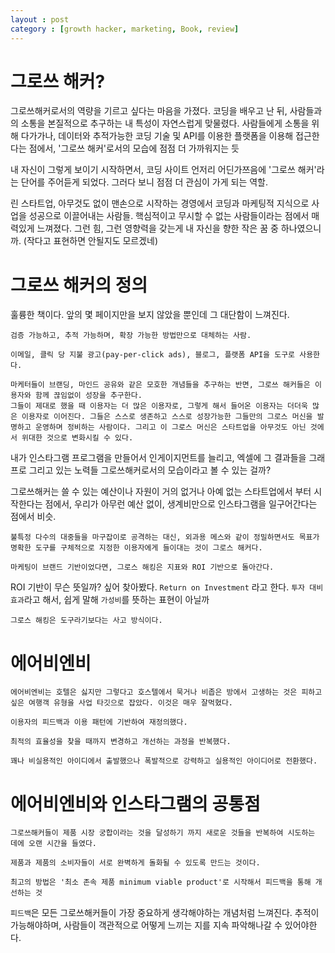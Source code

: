 ```yaml
---
layout : post
category : [growth hacker, marketing, Book, review]
---
```


# 그로쓰 해커?

그로쓰해커로서의 역량을 기르고 싶다는 마음을 가졌다. 
코딩을 배우고 난 뒤, 사람들과의 소통을 본질적으로 추구하는 내 특성이 자연스럽게 맞물렸다. 
사람들에게 소통을 위해 다가가나, 데이터와 추적가능한 코딩 기술 및 API를 이용한 플랫폼을 이용해 접근한다는 점에서, '그로쓰 해커'로서의 모습에 점점 더 가까워지는 듯

내 자신이 그렇게 보이기 시작하면서,
코딩 사이트 언저리 어딘가쯔음에 '그로쓰 해커'라는 단어를 주어듣게 되었다.
그러다 보니 점점 더 관심이 가게 되는 역할.

린 스타트업, 아무것도 없이 맨손으로 시작하는 경영에서 코딩과 마케팅적 지식으로 사업을 성공으로 이끌어내는 사람들.
핵심적이고 무시할 수 없는 사람들이라는 점에서 매력있게 느껴졌다.
그런 힘, 그런 영향력을 갖는게 내 자신을 향한 작은 꿈 중 하나였으니까.
(작다고 표현하면 안될지도 모르겠네)




# 그로쓰 해커의 정의

훌륭한 책이다.
앞의 몇 페이지만을 보지 않았을 뿐인데
그 대단함이 느껴진다.

```
검증 가능하고, 추적 가능하며, 확장 가능한 방법만으로 대체하는 사람.

이메일, 클릭 당 지불 광고(pay-per-click ads), 블로그, 플랫폼 API을 도구로 사용한다.

마케터들이 브랜딩, 마인드 공유와 같은 모호한 개념들을 추구하는 반면, 그로쓰 해커들은 이용자와 함께 끊임없이 성장을 추구한다.
그들이 제대로 했을 때 이용자는 더 많은 이용자로, 그렇게 해서 들어온 이용자는 더더욱 많은 이용자로 이어진다. 그들은 스스로 생존하고 스스로 성장가능한 그들만의 그로스 머신을 발명하고 운영하며 정비하는 사람이다. 그리고 이 그로스 머신은 스타트업을 아무것도 아닌 것에서 위대한 것으로 변화시킬 수 있다.
```

내가 인스타그램 프로그램을 만들어서 인게이지먼트를 늘리고, 엑셀에 그 결과들을 그래프로 그리고 있는 노력들 그로쓰해커로서의 모습이라고 볼 수 있는 걸까?


그로쓰해커는 쓸 수 있는 예산이나 자원이 거의 없거나 아예 없는 스타트업에서 부터 시작한다는 점에서, 우리가 아무런 예산 없이, 생계비만으로 인스타그램을 일구어간다는 점에서 비슷.

```
불특정 다수의 대중들을 마구잡이로 공격하는 대신, 외과용 메스와 같이 정밀하면서도 목표가 명확한 도구를 구체적으로 지정한 이용자에게 들이대는 것이 그로스 해커다.
```


```
마케팅이 브랜드 기반이었다면, 그로스 해킹은 지표와 ROI 기반으로 돌아간다.
```
ROI 기반이 무슨 뜻일까? 싶어 찾아봤다.
`Return on Investment` 라고 한다.
`투자 대비 효과`라고 해서, 쉽게 말해 `가성비`를 뜻하는 표현이 아닐까

```
그로스 해킹은 도구라기보다는 사고 방식이다.
```

# 에어비엔비

```
에어비엔비는 호텔은 싫지만 그렇다고 호스텔에서 묵거나 비좁은 방에서 고생하는 것은 피하고 싶은 여행객 유형을 사업 타깃으로 잡았다. 이것은 매우 잘먹혔다.

이용자의 피드백과 이용 패턴에 기반하여 재정의했다.

최적의 효율성을 찾을 때까지 변경하고 개선하는 과정을 반복했다.

꽤나 비실용적인 아이디에서 출발했으나 폭발적으로 강력하고 실용적인 아이디어로 전환했다.
```

# 에어비엔비와 인스타그램의 공통점

```
그로쓰해커들이 제품 시장 궁합이라는 것을 달성하기 까지 새로운 것들을 반복하여 시도하는 데에 오랜 시간을 들였다.

제품과 제품의 소비자들이 서로 완벽하게 돌화될 수 있도록 만드는 것이다.

최고의 방법은 '최소 존속 제품 minimum viable product'로 시작해서 피드백을 통해 개선하는 것
```

`피드백`은 모든 그로쓰해커들이 가장 중요하게 생각해야하는 개념처럼 느껴진다.
추적이 가능해야하며, 사람들이 객관적으로 어떻게 느끼는 지를 지속 파악해나갈 수 있어야한다.

